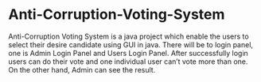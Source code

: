 # Anti-Corruption-Voting-System
Anti-Corruption Voting System is a java project which enable the users to select their desire candidate using GUI in java. There will be to login panel, one is Admin Login Panel and Users Login Panel. After successfully login users can do their vote and one individual user can’t vote more than one. On the other hand, Admin can see the result.
